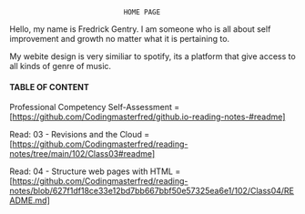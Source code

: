                                 HOME PAGE

Hello, my name is Fredrick Gentry.
I am someone who is all about self improvement and growth no matter what it is pertaining to.

My webite design is very similiar to spotify, its a platform that give access to all kinds of genre of music.


#### TABLE OF CONTENT


Professional Competency Self-Assessment = [https://github.com/Codingmasterfred/github.io-reading-notes-#readme]

Read: 03 - Revisions and the Cloud = [https://github.com/Codingmasterfred/reading-notes/tree/main/102/Class03#readme]

Read: 04 - Structure web pages with HTML = [https://github.com/Codingmasterfred/reading-notes/blob/627f1df18ce33e12bd7bb667bbf50e57325ea6e1/102/Class04/README.md]